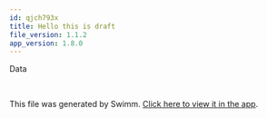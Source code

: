 ```yaml
---
id: qjch793x
title: Hello this is draft
file_version: 1.1.2
app_version: 1.8.0
---
```


Data

<br/>

This file was generated by Swimm. [Click here to view it in the app](http://localhost:5001/repos/ls4DA2fLasmQuEbT4ipw/docs/qjch793x).
